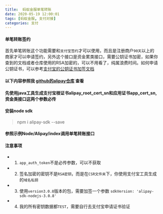 ```yaml
---
title:  蚂蚁金服单笔转账
date: 2020-05-19 12:00:01
tags: [蚂蚁金服, 支付对接]
categories: 支付
---
```



####  单笔转账签约

首先单笔转账这个功能需要和`支付宝签约`才可以使用，而且是注册商户`90天`以上的商家才可以申请签约，另外这个接口是资金累类接口，需要公钥证书加密，如果你查到的文档或者仓库使用的RSA加密的，可以不用看了，纯属浪费时间。如何申请公钥证书，可以参考[支付宝的公钥证书加签文档](https://opendocs.alipay.com/open/291/105972/)



#### 以下内容参照我 [github的alipay仓库](https://github.com/QiqiM/alipay) 查看



####  先使用java工具生成支付宝根证书alipay_root_cert_sn和应用证书app_cert_sn,资金类接口这两个参数必传



####  安装node sdk



> npm i alipay-sdk --save



####  参照示例Node/Alipay/index调用单笔转账接口





####  注意事项



+ 1. `app_auth_token`不是必传参数，可以不获取

+ 2. 签名加密的密钥不是`RSA密钥`，而是在`CSR文件夹`下，你使用支付宝工具生成的`域名私钥`
+ 3. 使用`version3.0.8`版本的包，需要加签一个参数 `sdkVersion: 'alipay-sdk-nodejs-3.0.8'`
+ 4. 我的所有密钥数据都`TEST`，需要自行去支付宝申请证书验证

